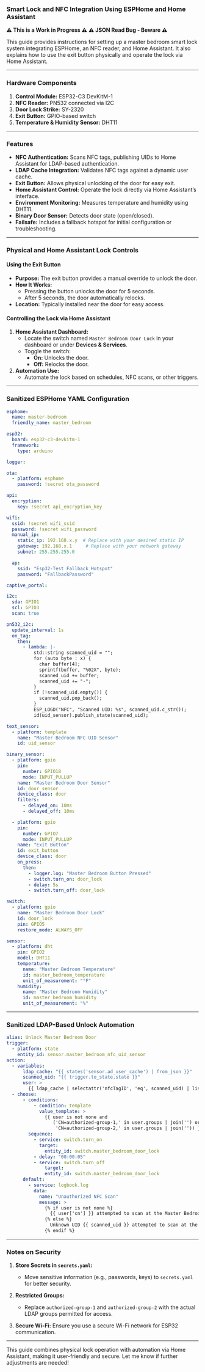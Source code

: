 ### Smart Lock and NFC Integration Using ESPHome and Home Assistant
**⚠️ This is a Work in Progress ⚠️**
**⚠️ JSON Read Bug - Beware ⚠️**

This guide provides instructions for setting up a master bedroom smart lock system integrating ESPHome, an NFC reader, and Home Assistant. It also explains how to use the exit button physically and operate the lock via Home Assistant.

---

### Hardware Components

1. **Control Module:** ESP32-C3 DevKitM-1
2. **NFC Reader:** PN532 connected via I2C
3. **Door Lock Strike:** SY-2320
4. **Exit Button:** GPIO-based switch
5. **Temperature & Humidity Sensor:** DHT11

---

### Features

- **NFC Authentication:** Scans NFC tags, publishing UIDs to Home Assistant for LDAP-based authentication.
- **LDAP Cache Integration:** Validates NFC tags against a dynamic user cache.
- **Exit Button:** Allows physical unlocking of the door for easy exit.
- **Home Assistant Control:** Operate the lock directly via Home Assistant’s interface.
- **Environment Monitoring:** Measures temperature and humidity using DHT11.
- **Binary Door Sensor:** Detects door state (open/closed).
- **Failsafe:** Includes a fallback hotspot for initial configuration or troubleshooting.

---

### Physical and Home Assistant Lock Controls

#### Using the Exit Button
- **Purpose:** The exit button provides a manual override to unlock the door.
- **How It Works:** 
  - Pressing the button unlocks the door for 5 seconds.
  - After 5 seconds, the door automatically relocks.
- **Location:** Typically installed near the door for easy access.

#### Controlling the Lock via Home Assistant
1. **Home Assistant Dashboard:**
   - Locate the switch named `Master Bedroom Door Lock` in your dashboard or under **Devices & Services**.
   - Toggle the switch:
     - **On:** Unlocks the door.
     - **Off:** Relocks the door.
2. **Automation Use:** 
   - Automate the lock based on schedules, NFC scans, or other triggers.

---

### Sanitized ESPHome YAML Configuration

```yaml
esphome:
  name: master-bedroom
  friendly_name: master_bedroom

esp32:
  board: esp32-c3-devkitm-1
  framework:
    type: arduino

logger:

ota:
  - platform: esphome
    password: !secret ota_password

api:
  encryption:
    key: !secret api_encryption_key

wifi:
  ssid: !secret wifi_ssid
  password: !secret wifi_password
  manual_ip:
    static_ip: 192.168.x.y  # Replace with your desired static IP
    gateway: 192.168.x.1     # Replace with your network gateway
    subnet: 255.255.255.0

  ap:
    ssid: "Esp32-Test Fallback Hotspot"
    password: "FallbackPassword"

captive_portal:

i2c:
  sda: GPIO1
  scl: GPIO3
  scan: true

pn532_i2c:
  update_interval: 1s
  on_tag:
    then:
      - lambda: |-
          std::string scanned_uid = "";
          for (auto byte : x) {
            char buffer[4];
            sprintf(buffer, "%02X", byte);
            scanned_uid += buffer;
            scanned_uid += "-";
          }
          if (!scanned_uid.empty()) {
            scanned_uid.pop_back();
          }
          ESP_LOGD("NFC", "Scanned UID: %s", scanned_uid.c_str());
          id(uid_sensor).publish_state(scanned_uid);

text_sensor:
  - platform: template
    name: "Master Bedroom NFC UID Sensor"
    id: uid_sensor

binary_sensor:
  - platform: gpio
    pin:
      number: GPIO18
      mode: INPUT_PULLUP
    name: "Master Bedroom Door Sensor"
    id: door_sensor
    device_class: door
    filters:
      - delayed_on: 10ms
      - delayed_off: 10ms

  - platform: gpio
    pin:
      number: GPIO7
      mode: INPUT_PULLUP
    name: "Exit Button"
    id: exit_button
    device_class: door
    on_press:
      then:
        - logger.log: "Master Bedroom Button Pressed"
        - switch.turn_on: door_lock
        - delay: 5s
        - switch.turn_off: door_lock

switch:
  - platform: gpio
    name: "Master Bedroom Door Lock"
    id: door_lock
    pin: GPIO5
    restore_mode: ALWAYS_OFF

sensor:
  - platform: dht
    pin: GPIO2
    model: DHT11
    temperature:
      name: "Master Bedroom Temperature"
      id: master_bedroom_temperature
      unit_of_measurement: "°F"
    humidity:
      name: "Master Bedroom Humidity"
      id: master_bedroom_humidity
      unit_of_measurement: "%"
```

---

### Sanitized LDAP-Based Unlock Automation

```yaml
alias: Unlock Master Bedroom Door
trigger:
  - platform: state
    entity_id: sensor.master_bedroom_nfc_uid_sensor
action:
  - variables:
      ldap_cache: "{{ states('sensor.ad_user_cache') | from_json }}"
      scanned_uid: "{{ trigger.to_state.state }}"
      user: >
        {{ ldap_cache | selectattr('nfcTagID', 'eq', scanned_uid) | list | first }}
  - choose:
      - conditions:
          - condition: template
            value_template: >
              {{ user is not none and
                 ('CN=authorized-group-1,' in user.groups | join('') or
                  'CN=authorized-group-2,' in user.groups | join('')) }}
        sequence:
          - service: switch.turn_on
            target:
              entity_id: switch.master_bedroom_door_lock
          - delay: "00:00:05"
          - service: switch.turn_off
              target:
              entity_id: switch.master_bedroom_door_lock
      default:
        - service: logbook.log
          data:
            name: "Unauthorized NFC Scan"
            message: >
              {% if user is not none %}
                {{ user['cn'] }} attempted to scan at the Master Bedroom Door but is unauthorized.
              {% else %}
                Unknown UID {{ scanned_uid }} attempted to scan at the Master Bedroom Door.
              {% endif %}
```

---

### Notes on Security

1. **Store Secrets in `secrets.yaml`:**
   - Move sensitive information (e.g., passwords, keys) to `secrets.yaml` for better security.

2. **Restricted Groups:**
   - Replace `authorized-group-1` and `authorized-group-2` with the actual LDAP groups permitted for access.

3. **Secure Wi-Fi:** Ensure you use a secure Wi-Fi network for ESP32 communication.

---

This guide combines physical lock operation with automation via Home Assistant, making it user-friendly and secure. Let me know if further adjustments are needed!
